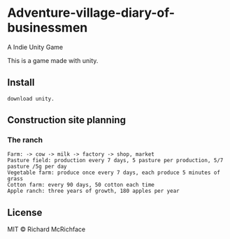 # Adventure-village-diary-of-businessmen
A Indie Unity Game 


This is a game made with unity.

## Install

```
download unity.
```
## Construction site planning
### The ranch  
    Farm: -> cow -> milk -> factory -> shop, market  
    Pasture field: production every 7 days, 5 pasture per production, 5/7 pasture /5g per day  
    Vegetable farm: produce once every 7 days, each produce 5 minutes of grass  
    Cotton farm: every 90 days, 50 cotton each time  
    Apple ranch: three years of growth, 180 apples per year  

## License

MIT © Richard McRichface
